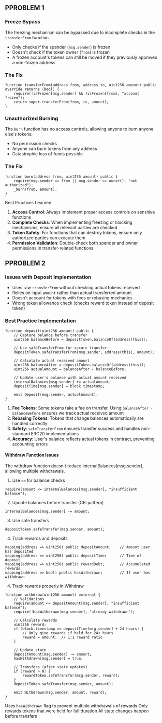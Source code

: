## PPROBLEM 1

### Freeze Bypass

The freezing mechanism can be bypassed due to incomplete checks in the `transferFrom` function.

- Only checks if the spender (`msg.sender`) is frozen
- Doesn't check if the token owner (`from`) is frozen
- A frozen account's tokens can still be moved if they previously approved a non-frozen address

### The Fix

```solidity
function transferFrom(address from, address to, uint256 amount) public override returns (bool) {
    require(!isFrozen[msg.sender] && !isFrozen[from], "account frozen");
    return super.transferFrom(from, to, amount);
}
```

### Unauthorized Burning

The `burn` function has no access controls, allowing anyone to burn anyone else's tokens.

- No permission checks
- Anyone can burn tokens from any address
- Catastrophic loss of funds possible

### The Fix

```solidity
function burn(address from, uint256 amount) public {
    require(msg.sender == from || msg.sender == owner(), "not authorized");
    _burn(from, amount);
}
```

Best Practices Learned

1. **Access Control**: Always implement proper access controls on sensitive functions
2. **Complete Checks**: When implementing freezing or blocking mechanisms, ensure all relevant parties are checked
3. **Token Safety**: For functions that can destroy tokens, ensure only authorized parties can execute them
4. **Permission Validation**: Double-check both spender and owner permissions in transfer-related functions

## PPROBLEM 2

### Issues with Deposit Implementation

- Uses raw `transferFrom` without checking actual tokens received
- Relies on input `amount` rather than actual transferred amount
- Doesn't account for tokens with fees or rebasing mechanics
- Wrong token allowance check (checks reward token instead of deposit token)

### Best Practice Implementation

```solidity
function deposit(uint256 amount) public {
    // Capture balance before transfer
    uint256 balanceBefore = depositToken.balanceOf(address(this));

    // Use safeTransferFrom for secure transfer
    depositToken.safeTransferFrom(msg.sender, address(this), amount);

    // Calculate actual received amount
    uint256 balanceAfter = depositToken.balanceOf(address(this));
    uint256 actualAmount = balanceAfter - balanceBefore;

    // Update user's balance with actual amount received
    internalBalances[msg.sender] += actualAmount;
    depositTime[msg.sender] = block.timestamp;

    emit Deposit(msg.sender, actualAmount);
}
```

1. **Fee Tokens**: Some tokens take a fee on transfer. Using `balanceAfter - balanceBefore` ensures we track actual received amount
2. **Rebasing Tokens**: Tokens that change balances automatically are handled correctly
3. **Safety**: `safeTransferFrom` ensures transfer success and handles non-standard ERC20 implementations
4. **Accuracy**: User's balance reflects actual tokens in contract, preventing accounting errors

#### Withdraw Function Issues

The withdraw function doesn't reduce internalBalances[msg.sender], allowing multiple withdrawals.

1. Use `<=` for balance checks

```solidity
require(amount <= internalBalances[msg.sender], "insufficient balance");
```

2. Update balances before transfer (CEI pattern)

```solidity
internalBalances[msg.sender] -= amount;
```

3. Use safe transfers

```solidity
depositToken.safeTransfer(msg.sender, amount);
```

4. Track rewards and deposits

```solidity
mapping(address => uint256) public depositAmount;    // Amount user has deposited
mapping(address => uint256) public depositTime;      // Time of deposit
mapping(address => uint256) public rewardDebt;       // Accumulated rewards
mapping(address => bool) public hasWithdrawn;        // If user has withdrawn
```

4. Track rewards properly in Withdraw

```solidity
function withdraw(uint256 amount) external {
    // Validations
    require(amount <= depositAmount[msg.sender], "insufficient balance");
    require(!hasWithdrawn[msg.sender], "already withdrawn");

    // Calculate rewards
    uint256 reward;
    if (block.timestamp >= depositTime[msg.sender] + 24 hours) {
        // Only give rewards if held for 24+ hours
        reward = amount;  // 1:1 reward ratio
    }

    // Update state
    depositAmount[msg.sender] -= amount;
    hasWithdrawn[msg.sender] = true;

    // Transfers (after state updates)
    if (reward > 0) {
        rewardToken.safeTransfer(msg.sender, reward);
    }
    depositToken.safeTransfer(msg.sender, amount);

    emit Withdrawn(msg.sender, amount, reward);
}
```

Uses `hasWithdrawn` flag to prevent multiple withdrawals of rewards
Only rewards tokens that were held for full duration
All state changes happen before transfers

